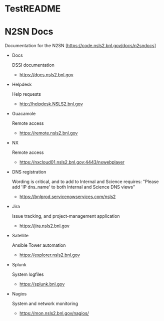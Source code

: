 # TestREADME

N2SN Docs
=========

Documentation for the N2SN
[https://code.nsls2.bnl.gov/docs/n2sndocs]

- Docs

   DSSI documentation
   * https://docs.nsls2.bnl.gov
- Helpdesk

   Help requests
   * http://helpdesk.NSLS2.bnl.gov
- Guacamole

   Remote access
   * https://remote.nsls2.bnl.gov
- NX
   
   Remote access
   * https://nxcloud01.nsls2.bnl.gov:4443/nxwebplayer
- DNS registration   
   
   Wording is critical, and to add to Internal and Science requires:
   "Please add 'IP dns_name' to both Internal and Science DNS views" 
   * https://bnlprod.servicenowservices.com/nsls2
- Jira
   
   Issue tracking, and project-management application
   * https://jira.nsls2.bnl.gov
- Satellite
   
   Ansible Tower automation
   * https://explorer.nsls2.bnl.gov
- Splunk
   
   System logfiles
   * https://splunk.bnl.gov
- Nagios
   
   System and network monitoring
   * https://mon.nsls2.bnl.gov/nagios/

